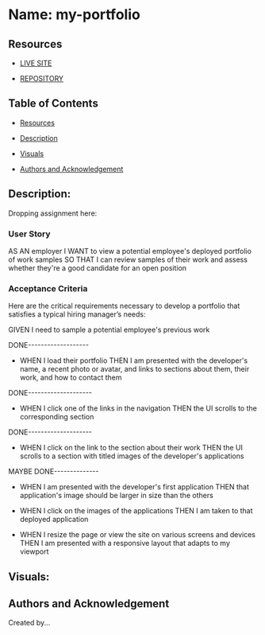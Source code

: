 # Name: my-portfolio

## Resources
- [LIVE SITE](https://okdavekk.github.io/my-portfolio/)

- [REPOSITORY](https://github.com/okdavekk/my-portfolio)

## Table of Contents
- [Resources](#resources)

- [Description](#description-horiseon-search-engine-optimization)

- [Visuals](#visuals)

- [Authors and Acknowledgement](#authors-and-acknowledgement)

## Description: 

Dropping assignment here:

### User Story
AS AN employer
I WANT to view a potential employee's deployed portfolio of work samples
SO THAT I can review samples of their work and assess whether they're a good candidate for an open position

### Acceptance Criteria
Here are the critical requirements necessary to develop a portfolio that satisfies a typical hiring manager’s needs:

GIVEN I need to sample a potential employee's previous work

DONE-------------------
- WHEN I load their portfolio
THEN I am presented with the developer's name, a recent photo or avatar, and links to sections about them, their work, and how to contact them

DONE--------------------
- WHEN I click one of the links in the navigation
THEN the UI scrolls to the corresponding section

DONE--------------------
- WHEN I click on the link to the section about their work
THEN the UI scrolls to a section with titled images of the developer's applications

MAYBE DONE--------------
- WHEN I am presented with the developer's first application
THEN that application's image should be larger in size than the others


- WHEN I click on the images of the applications
THEN I am taken to that deployed application

- WHEN I resize the page or view the site on various screens and devices
THEN I am presented with a responsive layout that adapts to my viewport

## Visuals:


## Authors and Acknowledgement
Created by...

